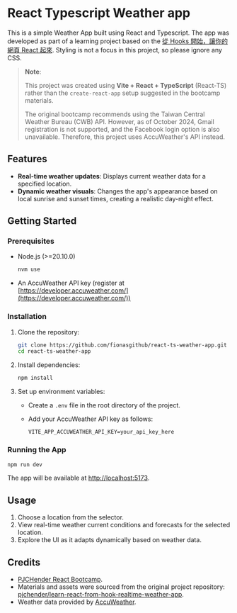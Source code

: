 # React Typescript Weather app

This is a simple Weather App built using React and Typescript. The app was developed as part of a learning project based on the [從 Hooks 開始，讓你的網頁 React 起來](https://pjchender.dev/react-bootcamp/docs/book). Styling is not a focus in this project, so please ignore any CSS.

> **Note**:
>
> This project was created using **Vite + React + TypeScript** (React-TS) rather than the `create-react-app` setup suggested in the bootcamp materials.
>
> The original bootcamp recommends using the Taiwan Central Weather Bureau (CWB) API. However, as of October 2024, Gmail registration is not supported, and the Facebook login option is also unavailable. Therefore, this project uses AccuWeather's API instead.

## Features

- **Real-time weather updates**: Displays current weather data for a specified location.
- **Dynamic weather visuals**: Changes the app's appearance based on local sunrise and sunset times, creating a realistic day-night effect.

## Getting Started

### Prerequisites

- Node.js (>=20.10.0)

  ```bash
  nvm use
  ```

- An AccuWeather API key (register at [https://developer.accuweather.com/](https://developer.accuweather.com/))

### Installation

1. Clone the repository:

   ```bash
   git clone https://github.com/fionasgithub/react-ts-weather-app.git
   cd react-ts-weather-app
   ```

2. Install dependencies:

   ```bash
   npm install
   ```

3. Set up environment variables:

   - Create a `.env` file in the root directory of the project.
   - Add your AccuWeather API key as follows:

     ```plaintext
     VITE_APP_ACCUWEATHER_API_KEY=your_api_key_here
     ```

### Running the App

```bash
npm run dev
```

The app will be available at [http://localhost:5173](http://localhost:5173).

## Usage

1. Choose a location from the selector.
2. View real-time weather current conditions and forecasts for the selected location.
3. Explore the UI as it adapts dynamically based on weather data.

## Credits

- [PJCHender React Bootcamp](https://pjchender.dev/react-bootcamp/).
- Materials and assets were sourced from the original project repository: [pjchender/learn-react-from-hook-realtime-weather-app](https://github.com/pjchender/learn-react-from-hook-realtime-weather-app).
- Weather data provided by [AccuWeather](https://developer.accuweather.com/).
